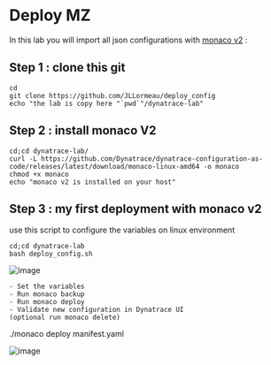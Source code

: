 #  Deploy MZ

In this lab you will import all json configurations with [monaco v2](https://www.dynatrace.com/support/help/manage/configuration-as-code) : 
    

## Step 1 : clone this git  

    cd
    git clone https://github.com/JLLormeau/deploy_config
    echo "the lab is copy here "`pwd`"/dynatrace-lab"
    

## Step 2 : install monaco V2

    cd;cd dynatrace-lab/
    curl -L https://github.com/Dynatrace/dynatrace-configuration-as-code/releases/latest/download/monaco-linux-amd64 -o monaco
    chmod +x monaco
    echo "monaco v2 is installed on your host"
    
## Step 3 : my first deployment with monaco v2 
use this script to configure the variables on linux environment   

    cd;cd dynatrace-lab
    bash deploy_config.sh

![image](https://user-images.githubusercontent.com/40337213/234709653-0d377eea-7bf7-4bac-b49c-bf5b19414a89.png)

    - Set the variables
    - Run monaco backup
    - Run monaco deploy
    - Validate new configuration in Dynatrace UI
    (optional run monaco delete)
    
./monaco deploy manifest.yaml  

![image](https://user-images.githubusercontent.com/40337213/234711096-84d29528-21ba-4e4a-8f91-7af592f81e2e.png)

